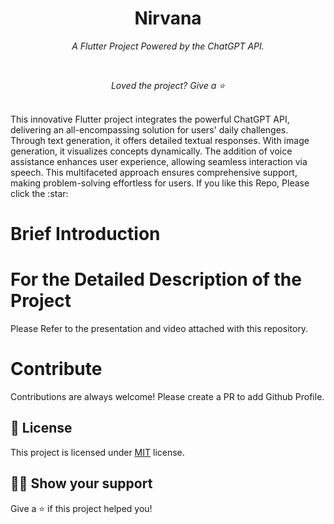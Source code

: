 <h1 align="center">Nirvana</h1>
<p align="center"><i>A Flutter Project Powered by the ChatGPT API.</i></p>

<br>
<p align="center"><i>Loved the project? Give a ⭐️ </i></p>
<br>
This innovative Flutter project integrates the powerful ChatGPT API, delivering an all-encompassing solution for users' daily challenges. Through text generation, it offers detailed textual responses. With image generation, it visualizes concepts dynamically. The addition of voice assistance enhances user experience, allowing seamless interaction via speech. This multifaceted approach ensures comprehensive support, making problem-solving effortless for users.
If you like this Repo, Please click the :star:

# Brief Introduction 

# For the Detailed Description of the Project
Please Refer to the presentation and video attached with this repository.

# Contribute

Contributions are always welcome! Please create a PR to add Github Profile.

## :pencil: License

This project is licensed under [MIT](https://opensource.org/licenses/MIT) license.

## :man_astronaut: Show your support

Give a ⭐️ if this project helped you!
